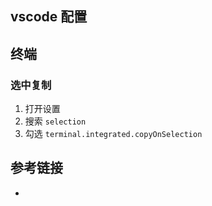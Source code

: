 ## vscode 配置

## 终端

### 选中复制

1. 打开设置
2. 搜索 `selection`
3. 勾选 `terminal.integrated.copyOnSelection`

## 参考链接

- []()
